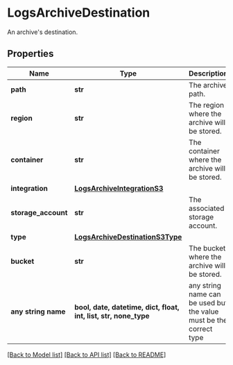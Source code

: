 # LogsArchiveDestination

An archive's destination.
## Properties
Name | Type | Description | Notes
------------ | ------------- | ------------- | -------------
**path** | **str** | The archive path. | [optional] 
**region** | **str** | The region where the archive will be stored. | [optional] 
**container** | **str** | The container where the archive will be stored. | [optional] 
**integration** | [**LogsArchiveIntegrationS3**](LogsArchiveIntegrationS3.md) |  | [optional] 
**storage_account** | **str** | The associated storage account. | [optional] 
**type** | [**LogsArchiveDestinationS3Type**](LogsArchiveDestinationS3Type.md) |  | [optional] 
**bucket** | **str** | The bucket where the archive will be stored. | [optional] 
**any string name** | **bool, date, datetime, dict, float, int, list, str, none_type** | any string name can be used but the value must be the correct type | [optional]

[[Back to Model list]](README.md#documentation-for-models) [[Back to API list]](README.md#documentation-for-api-endpoints) [[Back to README]](README.md)


